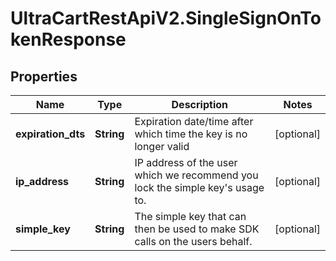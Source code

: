 # UltraCartRestApiV2.SingleSignOnTokenResponse

## Properties

Name | Type | Description | Notes
------------ | ------------- | ------------- | -------------
**expiration_dts** | **String** | Expiration date/time after which time the key is no longer valid | [optional] 
**ip_address** | **String** | IP address of the user which we recommend you lock the simple key&#39;s usage to. | [optional] 
**simple_key** | **String** | The simple key that can then be used to make SDK calls on the users behalf. | [optional] 


